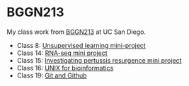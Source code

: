 # BGGN213
My class work from [BGGN213](https://bioboot.github.io/bggn213_F24/) at UC San Diego.


- Class 8: [Unsupervised learning mini-project](https://github.com/SairaLC/bggn213_github/blob/main/Class08/Class%2008.md)
- Class 14: [RNA-seq mini project](https://github.com/SairaLC/bggn213_github/blob/main/Class14/class14/class14.qmd)
- Class 15: [Investigating pertussis resurgence mini project](https://github.com/SairaLC/bggn213_github/blob/main/Class15/Class15/Class15.qmd)
- Class 16: [UNIX for bioinformatics]() 
- Class 19: [Git and Github](https://github.com/SairaLC/bggn213_github/blob/main/class19/class19/class19.qmd)
